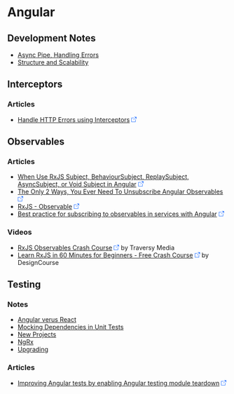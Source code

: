 # Angular

## Development Notes

* [Async Pipe, Handling Errors](Async-Pipe--Handling-Errors.md)
* [Structure and Scalability](Structure-And-Scalability.md)

## Interceptors

### Articles

* [Handle HTTP Errors using Interceptors](https://javascript.plainenglish.io/angular-handle-http-errors-using-interceptors-5cc483103740) ![Link](../../foreign.png)

## Observables

### Articles

* [When Use RxJS Subject, BehaviourSubject, ReplaySubject, AsyncSubject, or Void Subject in Angular](https://dev.to/devbyrayray/when-use-rxjs-subject-behavioursubject-replaysubject-asyncsubject-or-void-subject-in-angular-4pn9) ![Link](../../foreign.png)
* [The Only 2 Ways, You Ever Need To Unsubscribe Angular Observables](https://dev.to/devbyrayray/the-only-2-ways-you-ever-need-to-unsubscribe-angular-observables-4bpp) ![Link](../../foreign.png)
* [RxJS - Observable](https://dev.to/this-is-learning/rxjs-observable-597e) ![Link](../../foreign.png)
* [Best practice for subscribing to observables in services with Angular](https://dev.to/ussdlover/best-practice-for-subscribing-to-observables-in-services-with-angular-1712) ![Link](../../foreign.png)

### Videos

* [RxJS Observables Crash Course](https://www.youtube.com/watch?v=ei7FsoXKPl0) ![Link](../../foreign.png) by Traversy Media
* [Learn RxJS in 60 Minutes for Beginners - Free Crash Course](https://www.youtube.com/watch?v=PhggNGsSQyg) ![Link](../../foreign.png) by DesignCourse

## Testing

### Notes

* [Angular verus React](Angular-versus-React/README.md)
* [Mocking Dependencies in Unit Tests](Mocking-Dependencies-in-Unit-Tests.md)
* [New Projects](New-Projects/README.md)
* [NgRx](NgRx/README.md)
* [Upgrading](Upgrading/README.md)

### Articles

* [Improving Angular tests by enabling Angular testing module teardown](https://dev.to/this-is-angular/improving-angular-tests-by-enabling-angular-testing-module-teardown-38kh) ![Link](../../foreign.png)
